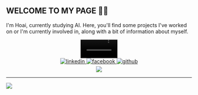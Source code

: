 ## WELCOME TO MY PAGE 👋😊
I'm Hoai, currently studying AI. Here, you'll find some projects I've worked on or I'm currently involved in, along with a bit of information about myself.

<div id="header" align="center">
  <video src="https://media.giphy.com/media/M9gbBd9nbDrOTu1Mqx/giphy.gif" width="100" autoplay loop muted></video>
</div>

<div align="center">
  <a href="https://www.linkedin.com/in/huuhoai24/" target="_blank">
    <img src="https://img.shields.io/badge/linkedin-%231E77B5.svg?&style=for-the-badge&logo=linkedin&logoColor=white" alt="linkedin" style="margin-bottom: 5px;" />
  </a>
  <a href="https://www.facebook.com/huuhoai24" target="_blank">
    <img src="https://img.shields.io/badge/facebook-%232E87FB.svg?&style=for-the-badge&logo=facebook&logoColor=white" alt="facebook" style="margin-bottom: 5px;" />
  </a>
  <a href="https://github.com/huuhoai24" target="_blank">
    <img src="https://img.shields.io/badge/github-%2324292e.svg?&style=for-the-badge&logo=github&logoColor=white" alt="github" style="margin-bottom: 5px;" />
  </a>  
</div>





<div align="center"><img src="https://github-readme-stats.vercel.app/api?username=huuhoai24&show_icons=true&count_private=true&hide_border=true" align="center" /></div>




---
[![](https://visitcount.itsvg.in/api?id=huuhoai24&icon=0&color=0)](https://visitcount.itsvg.in)
